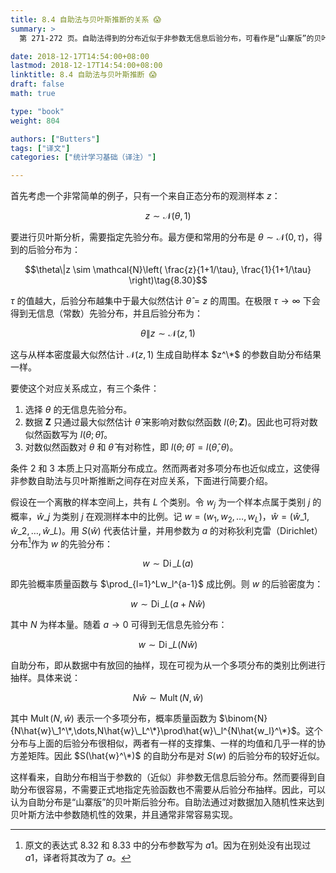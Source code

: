 ```yaml
---
title: 8.4 自助法与贝叶斯推断的关系 😱
summary: >
  第 271-272 页。自助法得到的分布近似于非参数无信息后验分布，可看作是“山寨版”的贝叶斯后验分布。而且它很容易计算，不需要指定先验函数也不需要从后验分布抽样。

date: 2018-12-17T14:54:00+08:00
lastmod: 2018-12-17T14:54:00+08:00
linktitle: 8.4 自助法与贝叶斯推断 😱
draft: false
math: true

type: "book"
weight: 804

authors: ["Butters"]
tags: ["译文"]
categories: ["统计学习基础（译注）"]

---
```


首先考虑一个非常简单的例子，只有一个来自正态分布的观测样本 $z$：

$$z \sim \mathcal{N}(\theta, 1) \tag{8.29}$$

要进行贝叶斯分析，需要指定先验分布。最方便和常用的分布是 $\theta\sim\mathcal{N}(0,\tau)$，得到的后验分布为：

$$\theta\|z \sim \mathcal{N}\left(
\frac{z}{1+1/\tau}, \frac{1}{1+1/\tau}
\right)\tag{8.30}$$

$\tau$ 的值越大，后验分布越集中于最大似然估计 $\hat{\theta}=z$ 的周围。在极限 $\tau\rightarrow\infty$ 下会得到无信息（常数）先验分布，并且后验分布为：

$$\theta\|z \sim \mathcal{N}(z,1) \tag{8.31}$$

这与从样本密度最大似然估计 $\mathcal{N}(z,1)$ 生成自助样本 $z^\*$ 的参数自助分布结果一样。

要使这个对应关系成立，有三个条件：

1. 选择 $\theta$ 的无信息先验分布。
2. 数据 $\mathbf{Z}$ 只通过最大似然估计 $\hat{\theta}$ 来影响对数似然函数 $l(\theta;\mathbf{Z})$。因此也可将对数似然函数写为 $l(\theta;\hat{\theta})$。
3. 对数似然函数对 $\theta$ 和 $\hat{\theta}$ 有对称性，即 $l(\theta;\hat{\theta})=l(\hat{\theta},\theta)$。

条件 2 和 3 本质上只对高斯分布成立。然而两者对多项分布也近似成立，这使得非参数自助法与贝叶斯推断之间存在对应关系，下面进行简要介绍。

假设在一个离散的样本空间上，共有 $L$ 个类别。令 $w_j$ 为一个样本点属于类别 $j$ 的概率，$\hat{w}\_j$ 为类别 $j$ 在观测样本中的比例。记 $w=(w_1,w_2,\dots,w_L)$，$\hat{w}=(\hat{w}\_1,\hat{w}\_2,\dots,\hat{w}\_L)$。用 $S(\hat{w})$ 代表估计量，并用参数为 $a$ 的对称狄利克雷（Dirichlet）分布[^1]作为 $w$ 的先验分布：

$$w \sim \operatorname{Di}\_L(a) \tag{8.32}$$

即先验概率质量函数与 $\prod_{l=1}^Lw_l^{a-1}$ 成比例。则 $w$ 的后验密度为：

$$w \sim \operatorname{Di}\_L(a + N\hat{w}) \tag{8.33}$$

其中 $N$ 为样本量。随着 $a\rightarrow 0$ 可得到无信息先验分布：

$$w \sim \operatorname{Di}\_L(N\hat{w}) \tag{8.34}$$

自助分布，即从数据中有放回的抽样，现在可视为从一个多项分布的类别比例进行抽样。具体来说：

$$N\hat{w} \sim \operatorname{Mult}(N, \hat{w}) \tag{8.35}$$

其中 $\operatorname{Mult}(N,\hat{w})$ 表示一个多项分布，概率质量函数为 $\binom{N}{N\hat{w}\_1^\*,\dots,N\hat{w}\_L^\*}\prod\hat{w}\_l^{N\hat{w_l}^\*}$。这个分布与上面的后验分布很相似，两者有一样的支撑集、一样的均值和几乎一样的协方差矩阵。因此 $S(\hat{w}^\*)$ 的自助分布是对 $S(w)$ 的后验分布的较好近似。

这样看来，自助分布相当于参数的（近似）非参数无信息后验分布。然而要得到自助分布很容易，不需要正式地指定先验函数也不需要从后验分布抽样。因此，可以认为自助分布是“山寨版”的贝叶斯后验分布。自助法通过对数据加入随机性来达到贝叶斯方法中参数随机性的效果，并且通常非常容易实现。

[^1]: 原文的表达式 8.32 和 8.33 中的分布参数写为 $a1$。因为在别处没有出现过 $a1$，译者将其改为了 $a$。